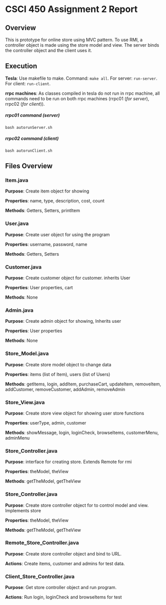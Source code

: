 CSCI 450 Assignment 2 Report
============================

## Overview

This is prototype for online store using MVC pattern. To use RMI, a controller object is made using the store model and view. The server binds the controller object and the client uses it. 

## Execution

**Tesla**: Use makefile to make. Command: `make all`. For server: `run-server`. For client: `run-client`.

**rrpc machines**: As classes compiled in tesla do not run in rrpc machine, all commands need to be run on both rrpc machines (rrpc01 (*for server*), rrpc02 (*for client*)).

##### rrpc01 command (server)
`bash autorunServer.sh`

##### rrpc02 command (client)
`bash autorunClient.sh`

## Files Overview

### Item.java
**Purpose**: Create item object for showing

**Properties**: name, type, description, cost, count

**Methods**: Getters, Setters, printItem


### User.java
**Purpose**: Create user object for using the program

**Properties**: username, password, name

**Methods**: Getters, Setters


### Customer.java
**Purpose**: Create customer object for customer. inherits User

**Properties**: User properties, cart

**Methods**: None


### Admin.java
**Purpose**: Create admin object for showing, Inherits user

**Properties**: User properties

**Methods**: None


### Store_Model.java
**Purpose**: Create store model object to change data

**Properties**: items (list of Item), users (list of Users)

**Methods**: getItems, login, addItem, purchaseCart, updateItem, removeItem, addCustomer, removeCustomer, addAdmin, removeAdmin


### Store_View.java
**Purpose**: Create store view object for showing user store functions

**Properties**: userType, admin, customer

**Methods**: showMessage, login,  loginCheck, browseItems, customerMenu, adminMenu



### Store_Controller.java
**Purpose**: interface for creating store. Extends Remote for rmi

**Properties**: theModel, theView

**Methods**: getTheModel, getTheView

### Store_Controller.java
**Purpose**: Create store controller object for to control model and view. Implements store

**Properties**: theModel, theView

**Methods**: getTheModel, getTheView

### Remote_Store_Controller.java
**Purpose**: Create store controller object and bind to URL.

**Actions**: Create items, customer and admins for test data.

### Client_Store_Controller.java
**Purpose**: Get store controller object and run program.

**Actions**: Run login, loginCheck and browseItems for test






